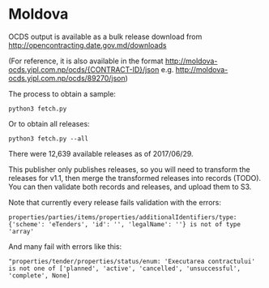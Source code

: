 Moldova
=======

OCDS output is available as a bulk release download from http://opencontracting.date.gov.md/downloads

(For reference, it is also available in the format http://moldova-ocds.yipl.com.np/ocds/{CONTRACT-ID}/json e.g. http://moldova-ocds.yipl.com.np/ocds/89270/json)

The process to obtain a sample:

    python3 fetch.py

Or to obtain all releases:

    python3 fetch.py --all

There were 12,639 available releases as of 2017/06/29.

This publisher only publishes releases, so you will need to transform the releases for v1.1, then merge the transformed releases into records (TODO). You can then validate both records and releases, and upload them to S3.

Note that currently every release fails validation with the errors:

    properties/parties/items/properties/additionalIdentifiers/type: {'scheme': 'eTenders', 'id': '', 'legalName': ''} is not of type 'array'

And many fail with errors like this:

    "properties/tender/properties/status/enum: 'Executarea contractului' is not one of ['planned', 'active', 'cancelled', 'unsuccessful', 'complete', None]
